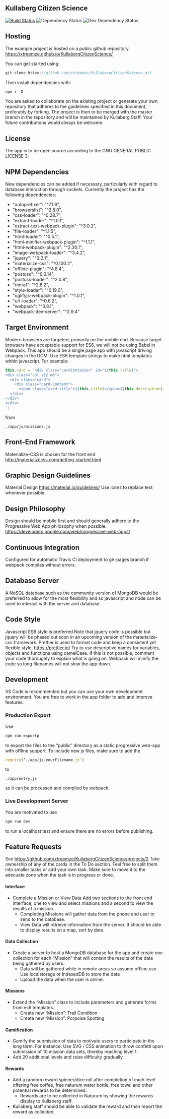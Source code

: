 ## Kullaberg Citizen Science
[![Build Status](https://travis-ci.org/xtreemze/KullabergCitizenScience.svg?branch=master)](https://travis-ci.org/xtreemze/KullabergCitizenScience) ![Dependency Status](https://david-dm.org/xtreemze/KullabergCitizenScience/status.svg?branch=master) ![Dev Dependency Status](https://david-dm.org/xtreemze/KullabergCitizenScience/dev-status.svg?branch=master)

## Hosting
The example project is hosted on a public github repository. https://xtreemze.github.io/KullabergCitizenScience/

You can get started using:
```javascript
git clone https://github.com/xtreemze/KullabergCitizenScience.git
```

Then install dependencies with: 
```javascript
npm i -D
```

You are asked to collaborate on the existing project or generate your own repository that adheres to the guidelines specified in this document, preferably by forking. The project is then to be merged with the master branch in the repository and will be maintained by Kullaberg Staff. Your future contributions would always be welcome.

## License
The app is to be open source according to the GNU GENERAL PUBLIC LICENSE 3. 

## NPM Dependencies
New dependencies can be added if necessary, particularly with regard to database interaction through sockets. Currently the project has the following dependencies:
- "autoprefixer": "^7.1.6",
- "browserslist": "^2.8.0",
- "css-loader": "^0.28.7",
- "extract-loader": "^1.0.1",
- "extract-text-webpack-plugin": "^3.0.2",
- "file-loader": "^1.1.5",
- "html-loader": "^0.5.1",
- "html-minifier-webpack-plugin": "^1.1.1",
- "html-webpack-plugin": "^2.30.1",
- "image-webpack-loader": "^3.4.2",
- "jquery": "^3.2.1",
- "materialize-css": "^0.100.2",
- "offline-plugin": "^4.8.4",
- "postcss": "^6.0.14",
- "postcss-loader": "^2.0.8",
- "rimraf": "^2.6.2",
- "style-loader": "^0.19.0",
- "uglifyjs-webpack-plugin": "^1.0.1",
- "url-loader": "^0.6.2",
- "webpack": "^3.8.1",
- "webpack-dev-server": "^2.9.4"

## Target Environment
Modern browsers are targeted, primarily on the mobile end. Because target browsers have acceptable support for ES6, we will not be using Babel in Webpack. This app should be a single page app with javascript driving changes in the DOM. Use ES6 template strings to make html templates within javascript. For example:
```javascript
this.card = `<div class="cardContainer" id="${this.title}">
<div class="col s12 m6">
  <div class="card">
    <div class="card-content">
      <span class="card-title">${this.title}</span>${this.description}</div>
  </div>
</div>
</div>
`;
```
from

``
./app/js/missions.js
``

## Front-End Framework
Materialize-CSS is chosen for the front end http://materializecss.com/getting-started.html

## Graphic Design Guidelines
Material Design https://material.io/guidelines/
Use icons to replace text whenever possible.

## Design Philosophy
Design should be mobile first and should generally adhere to the Progressive Web App philosophy when possible. https://developers.google.com/web/progressive-web-apps/

## Continuous Integration
Configured for automatic Travis CI deployment to gh-pages branch if webpack compiles without errors.

## Database Server
A NoSQL database such as the community version of MongoDB would be preferred to allow for the most flexibility and so javascript and node can be used to interact with the server and database.

## Code Style
Javascript ES6 style is preferred.Note that jquery code is possible but jquery will be phased out soon in an upcoming version of the materialize-css framework. Prettier is used to format code and keep a consistent yet flexible style. https://prettier.io/ Try to use descriptive names for variables, objects and functions using camelCase. If this is not possible, comment your code thoroughly to explain what is going on. Webpack will minify the code so long filenames will not slow the app down.

## Development
VS Code is recommended but you can use your own development environment. You are free to work in the app folder to add and improve features. 

### Production Export

Use
```javascript
npm run exportp
```
to export the files to the “public” directory as a static progressive web-app with offline support. To include new js files, make sure to add the 
```javascript
require(‘./app/js/yourFilename.js’)
```
to  
```
./app/entry.js
```
 so it can be processed and compiled by webpack. 
 
 ### Live Development Server
 You are motivated to use 
 ```javascript
 npm run dev
 ```
 to run a localhost test and ensure there are no errors before publishing.

## Feature Requests
See
https://github.com/xtreemze/KullabergCitizenScience/projects/2
Take ownership of any of the cards in the To Do section. Feel free to split them into smaller tasks or add your own task. Make sure to move it to the adecuate zone when the task is in progress or done.


#### Interface
- Complete a Mission or View Data Add two sections to the front end interface, one to view and select missions and a second to view the results of a mission.
    - Completing Missions will gather data from the phone and user to send to the database.
    - View Data will retrieve information from the server. It should be able to display results on a map, sort by date.
#### Data Collection
- Create a server to host a MongoDB database for the app and create one collection for each “Mission” that will contain the results of the data being gathered by users.
    - Data will be gathered while in remote areas so assume offline use. Use localstorage or IndexedDB to store the data
    - Upload the data when the user is online.
#### Missions
- Extend the “Mission” class to include parameters and generate forms from es6 templates.
    - Create new “Mission”: Trail Condition
    - Create new “Mission”:  Porpoise Spotting
#### Gamification
- Gamify the submission of data to motivate users to participate in the long term. For instance: Use SVG / CSS animation to throw confetti upon submission of 10 mission data sets, thereby reaching level 1.
- Add 20 additional levels and raise difficulty gradually.
#### Rewards
- Add a random reward spinner/dice roll after completion of each level offering free coffee, free naturum water bottle, free towel and other potential rewards to be determined.
    - Rewards are to be collected in Naturum by showing the rewards display to Kullaberg staff.
- Kullaberg staff should be able to validate the reward and then report the reward as collected.

